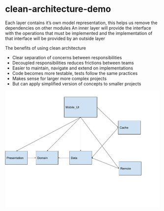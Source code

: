 # clean-architecture-demo

Each layer contains it’s own model representation, this helps us remove the dependencies on other modules
An inner layer will provide the interface with the operations that must be implemented and the implementation of that interface will be provided by an outside layer

The benefits of using clean architecture
- Clear separation of concerns between responsibilities
- Decoupled responsibilities reduces frictions between teams
- Easier to maintain, navigate and extend on implementations
- Code becomes more testable, tests follow the same practices
- Makes sense for larger more complex projects
- But can apply simplified version of concepts to smaller projects

![alt text](read_me_resources/clean_architecture_diagram.png)
